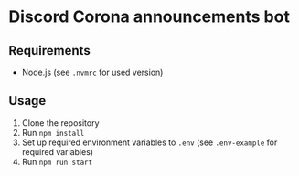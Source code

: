# Discord Corona announcements bot

## Requirements

- Node.js (see `.nvmrc` for used version)

## Usage

1. Clone the repository
2. Run `npm install`
3. Set up required environment variables to `.env` (see `.env-example` for
   required variables)
4. Run `npm run start`
